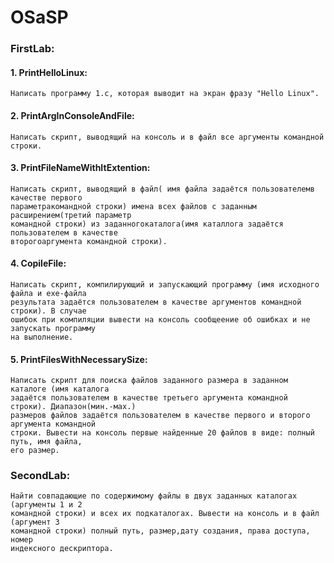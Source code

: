 # OSaSP

### FirstLab:

#### 1. PrintHelloLinux:
```
Написать программу 1.с, которая выводит на экран фразу "Hello Linux".
```

#### 2. PrintArgInConsoleAndFile:
```
Написать скрипт, выводящий на консоль и в файл все аргументы командной строки.
```

#### 3. PrintFileNameWithItExtention: 
```
Написать скрипт, выводящий в файл( имя файла задаётся пользователемв качестве первого
параметракомандной строки) имена всех файлов с заданным расширением(третий параметр 
командной строки) из заданногокаталога(имя каталлога задаётся пользователем в качестве 
второгоаргумента командной строки).
```

#### 4. CopileFile: 
```
Написать скрипт, компилирующий и запускающий программу (имя исходного файла и exe-файла 
результата задаётся пользователем в качестве аргументов командной строки). В случае 
ошибок при компиляции вывести на консоль сообщеение об ошибках и не запускать программу 
на выполнение.
```

#### 5. PrintFilesWithNecessarySize:
```
Написать скрипт для поиска файлов заданного размера в заданном каталоге (имя каталога
задаётся пользователем в качестве третьего аргумента командной строки). Диапазон(мин.-мах.) 
размеров файлов задаётся пользователем в качестве первого и второго аргумента командной
строки. Вывести на консоль первые найденные 20 файлов в виде: полный путь, имя файла, 
его размер.  
```

### SecondLab:
```
Найти совпадающие по содержимому файлы в двух заданных каталогах (аргументы 1 и 2
командной строки) и всех их подкаталогах. Вывести на консоль и в файл (аргумент 3
командной строки) полный путь, размер,дату создания, права доступа, номер 
индексного дескриптора.
```
